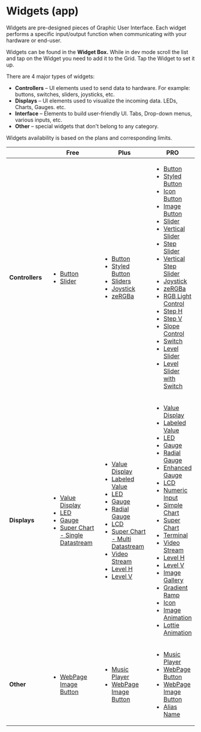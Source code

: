 # Widgets (app)

Widgets are pre-designed pieces of Graphic User Interface. Each widget performs a specific input/output function when communicating with your hardware or end-user.

Widgets can be found in the **Widget Box.** While in dev mode scroll the list and tap on the Widget you need to add it to the Grid. Tap the Widget to set it up.

There are 4 major types of widgets:

* **Controllers** – UI elements used to send data to hardware. For example: buttons, switches, sliders, joysticks, etc.
* **Displays** – UI elements used to visualize the incoming data. LEDs, Charts, Gauges. etc.
* **Interface** – Elements to build user-friendly UI. Tabs, Drop-down menus, various inputs, etc.
* **Other** – special widgets that don't belong to any category.

Widgets availability is based on the plans and corresponding limits.

<table><thead><tr><th width="136"></th><th width="185">Free</th><th width="191">Plus</th><th>PRO</th></tr></thead><tbody><tr><td><strong>Controllers</strong></td><td><p></p><ul><li><a href="https://docs.blynk.io/en/blynk.apps/widgets-controllers/button">Button</a></li><li><a href="https://docs.blynk.io/en/blynk.apps/widgets-controllers/slider">Slider</a></li></ul></td><td><p></p><ul><li><a href="https://docs.blynk.io/en/blynk.apps/widgets-controllers/button">Button</a></li><li><a href="https://docs.blynk.io/en/blynk.apps/widgets-controllers/styled-button">Styled Button</a></li><li><a href="https://docs.blynk.io/en/blynk.apps/widgets-controllers/sliders">Sliders</a></li><li><a href="https://docs.blynk.io/en/blynk.apps/widgets-controllers/joystick">Joystick</a></li><li><a href="https://docs.blynk.io/en/blynk.apps/widgets-controllers/zergba">zeRGBa</a></li></ul></td><td><p></p><ul><li><a href="https://docs.blynk.io/en/blynk.apps/widgets-controllers/button">Button</a></li><li><a href="https://docs.blynk.io/en/blynk.apps/widgets-controllers/styled-button">Styled Button</a></li><li><a href="https://docs.blynk.io/en/blynk.apps/widgets-controllers/icon-button">Icon Button</a></li><li><a href="https://docs.blynk.io/en/blynk.apps/widgets-controllers/image-button">Image Button</a></li><li><a href="https://docs.blynk.io/en/blynk.apps/widgets-controllers/slider">Slider</a></li><li><a href="https://docs.blynk.io/en/blynk.apps/widgets-controllers/vertical-slider">Vertical Slider</a></li><li><a href="https://docs.blynk.io/en/blynk.apps/widgets-controllers/step-slider">Step Slider</a></li><li><a href="https://docs.blynk.io/en/blynk.apps/widgets-controllers/vertical-step-slider">Vertical Step Slider</a></li><li><a href="https://docs.blynk.io/en/blynk.apps/widgets-controllers/joystick">Joystick</a></li><li><a href="https://docs.blynk.io/en/blynk.apps/widgets-controllers/zergba">zeRGBa</a></li><li><a href="https://docs.blynk.io/en/blynk.apps/widgets-controllers/rgb-light-control">RGB Light Control</a></li><li><a href="https://docs.blynk.io/en/blynk.apps/widgets-controllers/step-h">Step H</a></li><li><a href="https://docs.blynk.io/en/blynk.apps/widgets-controllers/step-v">Step V</a></li><li><a href="https://docs.blynk.io/en/blynk.apps/widgets-controllers/slope-control">Slope Control</a></li><li><a href="https://docs.blynk.io/en/blynk.apps/widgets-controllers/switch">Switch</a></li><li><a href="https://docs.blynk.io/en/blynk.apps/widgets-controllers/level-slider">Level Slider</a></li><li><a href="https://docs.blynk.io/en/blynk.apps/widgets-controllers/level-slider-with-switch">Level Slider with Switch</a></li></ul></td></tr><tr><td><strong>Displays</strong></td><td><p></p><ul><li><a href="https://docs.blynk.io/en/blynk.apps/widgets-displays/value-display">Value Display</a></li><li><a href="https://docs.blynk.io/en/blynk.apps/widgets-displays/led">LED</a></li><li><a href="https://docs.blynk.io/en/blynk.apps/widgets-displays/gauge">Gauge</a></li><li><a href="https://docs.blynk.io/en/blynk.apps/widgets-displays/super-chart-single-datastream">Super Chart - Single Datastream</a></li></ul></td><td><p></p><ul><li><a href="https://docs.blynk.io/en/blynk.apps/widgets-displays/value-display">Value Display</a></li><li><a href="https://docs.blynk.io/en/blynk.apps/widgets-displays/labeled-value">Labeled Value</a></li><li><a href="https://docs.blynk.io/en/blynk.apps/widgets-displays/led">LED</a></li><li><a href="https://docs.blynk.io/en/blynk.apps/widgets-displays/gauge">Gauge</a></li><li><a href="https://docs.blynk.io/en/blynk.apps/widgets-displays/radial-gauge">Radial Gauge</a></li><li><a href="https://docs.blynk.io/en/blynk.apps/widgets-displays/lcd">LCD</a></li><li><a href="https://docs.blynk.io/en/blynk.apps/widgets-displays/super-chart-multi-datastream">Super Chart - Multi Datastream</a></li><li><a href="https://docs.blynk.io/en/blynk.apps/widgets-displays/video-stream">Video Stream</a></li><li><a href="../widgets-displays/level-h.md">Level H</a></li><li><a href="../widgets-displays/level-v.md">Level V</a></li></ul></td><td><p></p><ul><li><a href="https://docs.blynk.io/en/blynk.apps/widgets-displays/value-display">Value Display</a></li><li><a href="https://docs.blynk.io/en/blynk.apps/widgets-displays/labeled-value">Labeled Value</a></li><li><a href="https://docs.blynk.io/en/blynk.apps/widgets-displays/led">LED</a></li><li><a href="https://docs.blynk.io/en/blynk.apps/widgets-displays/gauge">Gauge</a></li><li><a href="https://docs.blynk.io/en/blynk.apps/widgets-displays/radial-gauge">Radial Gauge</a></li><li><a href="https://docs.blynk.io/en/blynk.apps/widgets-displays/enhanced-gauge">Enhanced Gauge</a></li><li><a href="https://docs.blynk.io/en/blynk.apps/widgets-displays/lcd">LCD</a></li><li><a href="https://docs.blynk.io/en/blynk.apps/widgets-displays/numeric-input">Numeric Input</a></li><li><a href="https://docs.blynk.io/en/blynk.apps/widgets-displays/simple-chart">Simple Chart</a></li><li><a href="https://docs.blynk.io/en/blynk.apps/widgets-displays/super-chart">Super Chart</a></li><li><a href="https://docs.blynk.io/en/blynk.apps/widgets-displays/terminal">Terminal</a></li><li><a href="https://docs.blynk.io/en/blynk.apps/widgets-displays/video-stream">Video Stream</a></li><li><a href="https://docs.blynk.io/en/blynk.apps/widgets-displays/level-h">Level H</a></li><li><a href="https://docs.blynk.io/en/blynk.apps/widgets-displays/level-v">Level V</a></li><li><a href="https://docs.blynk.io/en/blynk.apps/widgets-displays/image-gallery">Image Gallery</a></li><li><a href="https://docs.blynk.io/en/blynk.apps/widgets-displays/gradient-ramp">Gradient Ramp</a></li><li><a href="https://docs.blynk.io/en/blynk.apps/widgets-displays/icon">Icon</a></li><li><a href="https://docs.blynk.io/en/blynk.apps/widgets-displays/image-animation">Image Animation</a></li><li><a href="https://docs.blynk.io/en/blynk.apps/widgets-displays/lottie-animation">Lottie Animation</a></li></ul></td></tr><tr><td><strong>Other</strong></td><td><p></p><ul><li><a href="https://docs.blynk.io/en/blynk.apps/widgets-other/webpage-image-button">WebPage Image Button</a></li></ul></td><td><p></p><ul><li><a href="https://docs.blynk.io/en/blynk.apps/widgets-other/music-player">Music Player</a></li><li><a href="https://docs.blynk.io/en/blynk.apps/widgets-other/webpage-image-button">WebPage Image Button</a></li></ul></td><td><p></p><ul><li><a href="https://docs.blynk.io/en/blynk.apps/widgets-other/music-player">Music Player</a></li><li><a href="https://docs.blynk.io/en/blynk.apps/widgets-other/webpage-button">WebPage Button</a></li><li><a href="https://docs.blynk.io/en/blynk.apps/widgets-other/webpage-image-button">WebPage Image Button</a></li><li><a href="https://docs.blynk.io/en/blynk.apps/widgets-other/alias-name">Alias Name</a></li></ul></td></tr></tbody></table>
